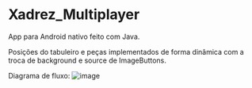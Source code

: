 # Xadrez_Multiplayer

App para Android nativo feito com Java.

Posições do tabuleiro e peças implementados de forma dinâmica com a troca de background e source de ImageButtons.

Diagrama de fluxo:
![image](https://user-images.githubusercontent.com/76526974/128644345-88807d61-8f72-45a3-8b9b-593f375b981f.png)
